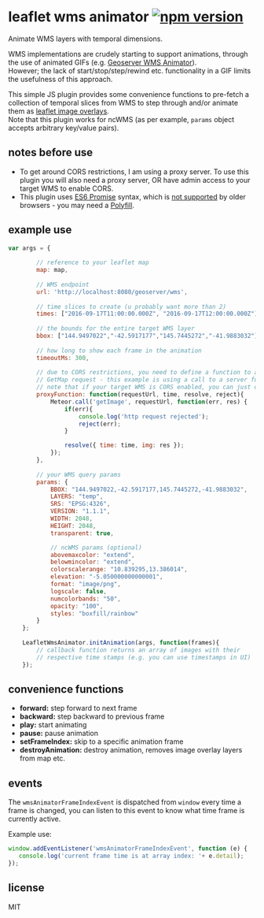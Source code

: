 # leaflet wms animator [![npm version](https://badge.fury.io/js/leaflet-wms-animator.svg)](https://badge.fury.io/js/leaflet-wms-animator)

Animate WMS layers with temporal dimensions.

WMS implementations are crudely starting to support animations, through the use of animated GIFs 
(e.g. [Geoserver WMS Animator](http://docs.geoserver.org/stable/en/user/tutorials/animreflector.html)).<br/>
However; the lack of start/stop/step/rewind etc. functionality in a GIF limits the usefulness of this approach.

This simple JS plugin provides some convenience functions to pre-fetch a collection of temporal slices 
from WMS to step through and/or animate them as [leaflet image overlays](http://leafletjs.com/reference.html#imageoverlay).
<br/>Note that this plugin works for ncWMS (as per example, `params` object accepts arbitrary key/value pairs).

## notes before use

- To get around CORS restrictions, I am using a proxy server. To use this plugin you will also need a proxy server, OR have admin access to your target WMS to enable CORS.
- This plugin uses [ES6 Promise](https://developer.mozilla.org/en/docs/Web/JavaScript/Reference/Global_Objects/Promise) syntax,
 which is [not supported](http://caniuse.com/#feat=promises) by older browsers - you may need a [Polyfill](https://babeljs.io/docs/usage/polyfill/).

## example use
```javascript
var args = {
		
		// reference to your leaflet map
		map: map,
		
		// WMS endpoint
		url: 'http://localhost:8080/geoserver/wms',
		
		// time slices to create (u probably want more than 2)
		times: ["2016-09-17T11:00:00.000Z", "2016-09-17T12:00:00.000Z"],
		
		// the bounds for the entire target WMS layer
		bbox: ["144.9497022","-42.5917177","145.7445272","-41.9883032"],
		
		// how long to show each frame in the animation  
		timeoutMs: 300,
		
		// due to CORS restrictions, you need to define a function to ask your proxy server to make the WMS 
		// GetMap request - this example is using a call to a server function called 'getImage' (in MeteorJS)
		// note that if your target WMS is CORS enabled, you can just define a direct HTTP request here instead.
		proxyFunction: function(requestUrl, time, resolve, reject){
			Meteor.call('getImage', requestUrl, function(err, res) {
				if(err){
					console.log('http request rejected');
					reject(err);
				}

				resolve({ time: time, img: res });
			});
		},
		
		// your WMS query params
		params: {
			BBOX: "144.9497022,-42.5917177,145.7445272,-41.9883032",
			LAYERS: "temp",
			SRS: "EPSG:4326",
			VERSION: "1.1.1",
			WIDTH: 2048, 
			HEIGHT: 2048,
			transparent: true,

			// ncWMS params (optional)
			abovemaxcolor: "extend",
			belowmincolor: "extend",
			colorscalerange: "10.839295,13.386014",
			elevation: "-5.050000000000001",
			format: "image/png",
			logscale: false,
			numcolorbands: "50",
			opacity: "100",
			styles: "boxfill/rainbow"
		}
	};
	
	LeafletWmsAnimator.initAnimation(args, function(frames){
		// callback function returns an array of images with their
		// respective time stamps (e.g. you can use timestamps in UI)
	});
```

## convenience functions

- <strong>forward:</strong> step forward to next frame
- <strong>backward:</strong> step backward to previous frame
- <strong>play:</strong> start animating
- <strong>pause:</strong> pause animation
- <strong>setFrameIndex:</strong> skip to a specific animation frame
- <strong>destroyAnimation:</strong> destroy animation, removes image overlay layers from map etc.

## events

The `wmsAnimatorFrameIndexEvent` is dispatched from `window` every time a frame is changed, you can listen to this event to know what time frame is currently active.

Example use:

```javascript
window.addEventListener('wmsAnimatorFrameIndexEvent', function (e) {
   console.log('current frame time is at array index: '+ e.detail);
});
```

## license
MIT
